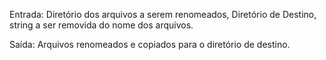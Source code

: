 Entrada: Diretório dos arquivos a serem renomeados, Diretório de Destino, string a ser removida do nome dos arquivos.

Saída: Arquivos renomeados e copiados para o diretório de destino.